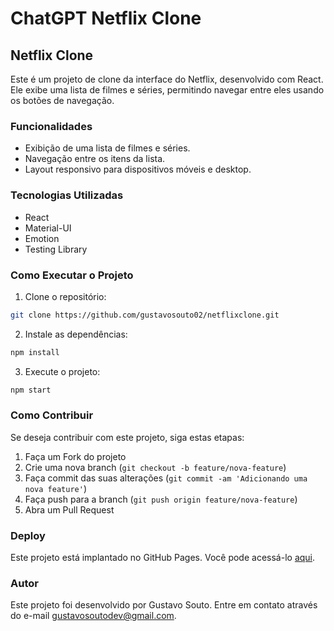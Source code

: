 # ChatGPT Netflix Clone

## Netflix Clone

Este é um projeto de clone da interface do Netflix, desenvolvido com React. Ele exibe uma lista de filmes e séries, permitindo navegar entre eles usando os botões de navegação.

### Funcionalidades

- Exibição de uma lista de filmes e séries.
- Navegação entre os itens da lista.
- Layout responsivo para dispositivos móveis e desktop.

### Tecnologias Utilizadas

- React
- Material-UI
- Emotion
- Testing Library

### Como Executar o Projeto

1. Clone o repositório:

```bash
git clone https://github.com/gustavosouto02/netflixclone.git
```

2. Instale as dependências:

```bash
npm install
```

3. Execute o projeto:

```bash
npm start
```

### Como Contribuir

Se deseja contribuir com este projeto, siga estas etapas:

1. Faça um Fork do projeto
2. Crie uma nova branch (`git checkout -b feature/nova-feature`)
3. Faça commit das suas alterações (`git commit -am 'Adicionando uma nova feature'`)
4. Faça push para a branch (`git push origin feature/nova-feature`)
5. Abra um Pull Request

### Deploy

Este projeto está implantado no GitHub Pages. Você pode acessá-lo [aqui](https://gustavosouto02.github.io/netflixclone/).

### Autor

Este projeto foi desenvolvido por Gustavo Souto. Entre em contato através do e-mail gustavosoutodev@gmail.com.
